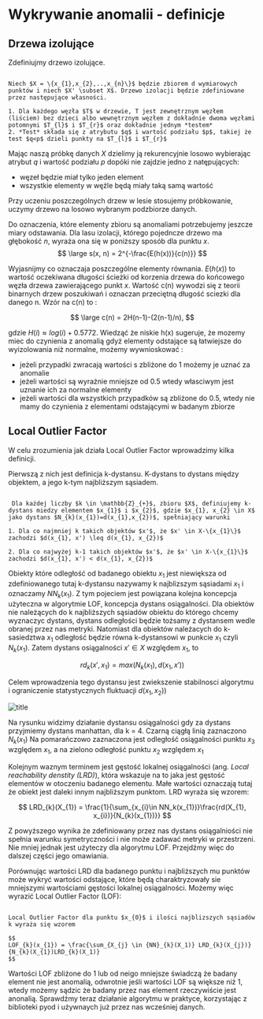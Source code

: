 # Wykrywanie anomalii - definicje

## Drzewa izolujące

Zdefiniujmy drzewo izolujące.


```{admonition} Definicja
    
Niech $X = \{x_{1},x_{2},..,x_{n}\}$ będzie zbiorem d wymiarowych punktów i niech $X' \subset X$. Drzewo izolacji będzie zdefiniowane przez następujące własności.

1. Dla każdego węzła $T$ w drzewie, T jest zewnętrznym węzłem (liściem) bez dzieci albo wewnętrznym węzłem z dokładnie dwoma węzłami potomnymi $T_{l}$ i $T_{r}$ oraz dokładnie jednym *testem*
2. *Test* składa się z atrybutu $q$ i wartość podziału $p$, takiej że test $q<p$ dzieli punkty na $T_{l}$ i $T_{r}$ 
```


Mając naszą próbkę danych $X$ dzielimy ją rekurencyjnie  losowo wybierając atrybut $q$ i wartość podziału $p$ dopóki nie zajdzie jedno z natępujących: 
- węzeł będzie miał tylko jeden element
- wszystkie elementy w węźle będą miały taką samą wartość

Przy uczeniu poszczególnych drzew w lesie stosujemy próbkowanie, uczymy drzewo na losowo wybranym podzbiorze danych.


Do oznaczenia, które elementy zbioru są anomaliami potrzebujemy jeszcze miary odstawania. Dla lasu izolacji, którego pojedncze drzewo ma głębokość $n$, wyraża ona się w poniższy sposób dla punktu $x$. 
$$
\large s(x, n) = 2^{-\frac{E(h(x))}{c(n)}}
$$

Wyjasnijmy co oznaczaja poszczególne elementy równania. $E(h(x))$ to wartość oczekiwana długości ścieżki od korzenia drzewa do końcowego węzła drzewa zawierającego punkt $x$. Wartość c(n) wywodzi się z teorii binarnych drzew poszukiwań i oznaczan przeciętną długość sciezki dla danego n. Wzór na c(n) to :

$$
\large c(n) = 2H(n-1)-(2(n-1)/n),
$$

gdzie $H(i)\approx log(i) + 0.5772$.
Wiedząć że niskie h(x) sugeruje, że mozemy miec do czynienia z anomalią gdyż elementy odstające są łatwiejsze do wyizolowania niż normalne, możemy wywnioskować : 
- jeżeli przypadki zwracają wartości s zbliżone do 1 możemy je uznać za anomalie
- jeżeli wartości są wyraźnie mniejsze od 0.5 wtedy własciwym jest uznanie ich za normalne elementy
- jeżeli wartości dla wszystkich przypadków są zbliżone do 0.5, wtedy nie mamy do czynienia z elementami odstającymi w badanym zbiorze

## Local Outlier Factor

W celu zrozumienia jak działa Local Outlier Factor wprowadzimy kilka definicji.

Pierwszą z nich jest definicja k-dystansu. K-dystans to dystans między objektem, a jego k-tym najbliższym sąsiadem.
```{admonition} Definicja
   
 Dla każdej liczby $k \in \mathbb{Z}_{+}$, zbioru $X$, definiujemy k-dystans miedzy elementem $x_{1}$ i $x_{2}$, gdzie $x_{1}, x_{2} \in X$ jako dystans $N_{k}(x_{1})=d(x_{1},x_{2})$, spełniający warunki

1. Dla co najmniej k takich objektów $x'$, że $x' \in X-\{x_{1}\}$ zachodzi $d(x_{1}, x') \leq d(x_{1}, x_{2})$ 
    
2. Dla co najwyżej k-1 takich objektów $x'$, że $x' \in X-\{x_{1}\}$ zachodzi $d(x_{1}, x') < d(x_{1}, x_{2})$
```


Obiekty które odległość od badanego obiektu $x_{1}$ jest niewiększa od zdefiniowanego tutaj  k-dystansu nazywamy k najblizszym sąsiadami $x_{1}$ i oznaczamy $NN_{k}(x_{1})$. Z tym pojeciem jest powiązana kolejna koncepcja użyteczna w algorytmie LOF, koncepcja dystans osiągalności. Dla obiektów nie należących do k najbliższych sąsiadów obiektu do którego chcemy wyznaczyc dystans, dystans odległości będzie tożsamy z dystansem wedle obranej przez nas metryki. Natomiast dla obiektów należacych do k-sasiedztwa $x_{1}$ odległość będzie równa k-dystansowi w punkcie $x_{1}$ czyli $N_{k}(x_{1})$. Zatem dystans osiągalności  $x' \in {X}$ względem $x_{1}$, to

$$
rd_{k}(x', x_{1}) = max(N_{k}(x_{1}), d(x_{1}, x'))
$$

Celem wprowadzenia tego dystansu jest zwiekszenie stabilnosci algorytmu i ograniczenie statystycznych fluktuacji $d(x_{1}, x_{2}))$


![title](2_a.png)

Na rysunku widzimy działanie dystansu osiągalności gdy za dystans przyjmiemy dystans manhattan, dla k = 4. Czarną ciągłą linią zaznaczono $N_{k}(x_{1})$ Na pomarańczowo zaznaczona jest odległość osiągalności punktu $x_{3}$ względem $x_{1}$, a na zielono odległość punktu $x_{2}$ względem $x_{1}$


Kolejnym waznym terminem jest gęstość lokalnej osiągalności (ang. *Local reachability denstity (LRD)*), która wskazuje na to jaka jest gęstość elementów w otoczeniu badanego elementu. Małe wartości oznaczają tutaj że obiekt jest daleki innym najbliższym punktom. LRD wyraża się wzorem:

$$
LRD_{k}(X_{1}) = \frac{1}{\sum_{x_{i}\in NN_k(x_{1})}\frac{rd(X_{1}, x_{i})}{N_{k}(x_{1})}}
$$

Z powyższego wynika że zdefiniowany przez nas dystans osiągalniości nie spełnia warunku symetryczności i nie może zadawać metryki w przestrzeni. Nie mniej jednak jest użyteczy dla algorytmu LOF. Przejdźmy więc do dalszej części jego omawiania.

Porównując wartości LRD dla badanego punktu i najbliższych mu punktów może wykryć wartości odstające, które będą charaktryzowały sie mniejszymi wartościami gęstości lokalnej osiągalności. Możemy więc wyrazić Local Outlier Factor (LOF):

```{admonition} Definicja
   
Local Outlier Factor dla punktu $x_{0}$ i ilości najblizszych sąsiadów k wyraża się wzorem
    
$$
LOF_{k}(x_{1}) = \frac{\sum_{X_{j} \in {NN}_{k}(X_1)} LRD_{k}(X_{j})}{N_{k}(X_{1})LRD_{k}(X_1)}
$$

```

Wartości LOF zbliżone do 1 lub od neigo mniejsze świadczą że badany element nie jest anomalią, odwrotnie jeśli wartości LOF są większe niż 1, wtedy możemy sądzic że badany przez nas element rzeczywiście jest anonalią. Sprawdźmy teraz działanie algorytmu w praktyce, korzystając z biblioteki pyod i używnaych już przez nas wcześniej danych.